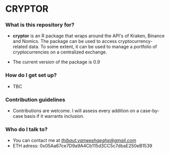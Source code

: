 # CRYPTOR #

### What is this repository for? ###

* **cryptor** is an R package that wraps around the API's of Kraken, Binance and Nomics. The package can be used to access cryptocurrency-related data. To some extent, it can be used to manage a portfolio of cryptocurrencies on a centralized exchange.

* The current version of the package is 0.9

### How do I get set up? ###

* TBC

### Contribution guidelines ###

* Contributions are welcome. I will assess every addition on a case-by-case basis if it warrants inclusion.


### Who do I talk to? ###

* You can contact me at *thibaut.vanweehaeghe@gmail.com*
* ETH adress: 0x05Aa67ce7D9a9A4Cb115d3CC5c7dbaE250eB1539
